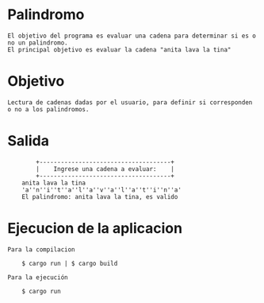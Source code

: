 # Palindromo
    El objetivo del programa es evaluar una cadena para determinar si es o no un palindromo. 
    El principal objetivo es evaluar la cadena "anita lava la tina"

# Objetivo
    Lectura de cadenas dadas por el usuario, para definir si corresponden o no a los palindromos. 

# Salida
            +-------------------------------------+
            |    Ingrese una cadena a evaluar:    |
            +-------------------------------------+
        anita lava la tina
        'a''n''i''t''a''l''a''v''a''l''a''t''i''n''a'
        El palindromo: anita lava la tina, es valido

# Ejecucion de la aplicacion

    Para la compilacion

        $ cargo run | $ cargo build

    Para la ejecución

        $ cargo run
